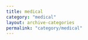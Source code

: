 ```yaml
---
title: medical
category: "medical"
layout: archive-categories
permalink: "category/medical"
---
```

